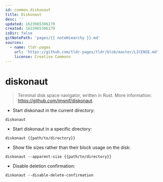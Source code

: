 ```yaml
---
id: common.diskonaut
title: Diskonaut
desc: ''
updated: 1623965306179
created: 1623965306179
isDir: false
gitNotePath: 'pages/{{ noteHiearchy }}.md'
sources:
  - name: tldr-pages
    url: 'https://github.com/tldr-pages/tldr/blob/master/LICENSE.md'
    license: Creative Commons
---
```

# diskonaut

> Terminal disk space navigator, written in Rust.
> More information: <https://github.com/imsnif/diskonaut>.

- Start diskonaut in the current directory:

`diskonaut`

- Start diskonaut in a specific directory:

`diskonaut {{path/to/directory}}`

- Show file sizes rather than their block usage on the disk:

`diskonaut --apparent-size {{path/to/directory}}`

- Disable deletion confirmation:

`diskonaut --disable-delete-confirmation`

